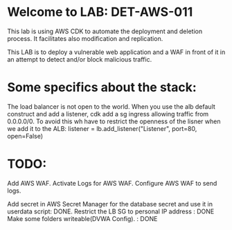 # Welcome to LAB: DET-AWS-011

This lab is using AWS CDK to automate the deployment and deletion process. It facilitates also modification and replication.

This LAB is to deploy a vulnerable web application and a WAF in front of it in an attempt to detect and/or block malicious traffic.

# Some specifics about the stack:

The load balancer is not open to the world.
When you use the alb default construct and add a listener, cdk add a sg ingress allowing traffic from 0.0.0.0/0. To avoid this wh have to restrict the openness of the lisner when we add it to the ALB:
listener = lb.add_listener("Listener", port=80, open=False)

# TODO:

Add AWS WAF.
Activate Logs for AWS WAF.
Configure AWS WAF to send logs.

Add secret in AWS Secret Manager for the database secret and use it in userdata script: DONE.
Restrict the LB SG to personal IP address : DONE
Make some folders writeable(DVWA Config). : DONE
